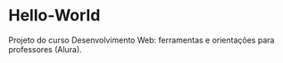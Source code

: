 # Hello-World
Projeto do curso Desenvolvimento Web: ferramentas e orientações para professores (Alura).
